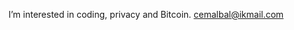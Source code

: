 
I’m interested in coding, privacy and Bitcoin.
cemalbal@ikmail.com

<!---
cemgolo is a ✨ special ✨ repository because its `README.md` (this file) appears on your GitHub profile.
You can click the Preview link to take a look at your changes.
--->

